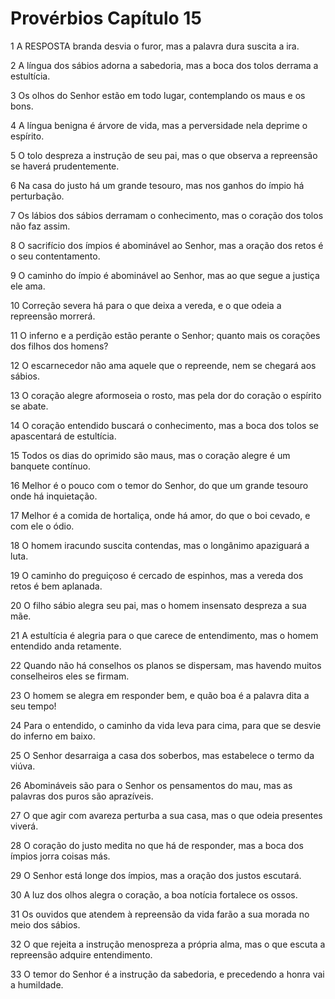 # Provérbios Capítulo 15

1	A RESPOSTA branda desvia o furor, mas a palavra dura suscita a ira.

2	A língua dos sábios adorna a sabedoria, mas a boca dos tolos derrama a estultícia.

3	Os olhos do Senhor estão em todo lugar, contemplando os maus e os bons.

4	A língua benigna é árvore de vida, mas a perversidade nela deprime o espírito.

5	O tolo despreza a instrução de seu pai, mas o que observa a repreensão se haverá prudentemente.

6	Na casa do justo há um grande tesouro, mas nos ganhos do ímpio há perturbação.

7	Os lábios dos sábios derramam o conhecimento, mas o coração dos tolos não faz assim.

8	O sacrifício dos ímpios é abominável ao Senhor, mas a oração dos retos é o seu contentamento.

9	O caminho do ímpio é abominável ao Senhor, mas ao que segue a justiça ele ama.

10	Correção severa há para o que deixa a vereda, e o que odeia a repreensão morrerá.

11	O inferno e a perdição estão perante o Senhor; quanto mais os corações dos filhos dos homens?

12	O escarnecedor não ama aquele que o repreende, nem se chegará aos sábios.

13	O coração alegre aformoseia o rosto, mas pela dor do coração o espírito se abate.

14	O coração entendido buscará o conhecimento, mas a boca dos tolos se apascentará de estultícia.

15	Todos os dias do oprimido são maus, mas o coração alegre é um banquete contínuo.

16	Melhor é o pouco com o temor do Senhor, do que um grande tesouro onde há inquietação.

17	Melhor é a comida de hortaliça, onde há amor, do que o boi cevado, e com ele o ódio.

18	O homem iracundo suscita contendas, mas o longânimo apaziguará a luta.

19	O caminho do preguiçoso é cercado de espinhos, mas a vereda dos retos é bem aplanada.

20	O filho sábio alegra seu pai, mas o homem insensato despreza a sua mãe.

21	A estultícia é alegria para o que carece de entendimento, mas o homem entendido anda retamente.

22	Quando não há conselhos os planos se dispersam, mas havendo muitos conselheiros eles se firmam.

23	O homem se alegra em responder bem, e quão boa é a palavra dita a seu tempo!

24	Para o entendido, o caminho da vida leva para cima, para que se desvie do inferno em baixo.

25	O Senhor desarraiga a casa dos soberbos, mas estabelece o termo da viúva.

26	Abomináveis são para o Senhor os pensamentos do mau, mas as palavras dos puros são aprazíveis.

27	O que agir com avareza perturba a sua casa, mas o que odeia presentes viverá.

28	O coração do justo medita no que há de responder, mas a boca dos ímpios jorra coisas más.

29	O Senhor está longe dos ímpios, mas a oração dos justos escutará.

30	A luz dos olhos alegra o coração, a boa notícia fortalece os ossos.

31	Os ouvidos que atendem à repreensão da vida farão a sua morada no meio dos sábios.

32	O que rejeita a instrução menospreza a própria alma, mas o que escuta a repreensão adquire entendimento.

33	O temor do Senhor é a instrução da sabedoria, e precedendo a honra vai a humildade.

